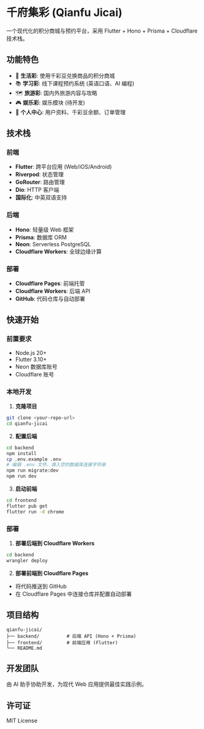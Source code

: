 # 千府集彩 (Qianfu Jicai)

一个现代化的积分商城与预约平台，采用 Flutter + Hono + Prisma + Cloudflare 技术栈。

## 功能特色

- 🎯 **生活彩**: 使用千彩豆兑换商品的积分商城
- 📚 **学习彩**: 线下课程预约系统 (英语口语、AI 编程)
- 🗺️ **旅游彩**: 国内外旅游内容与攻略
- 🎮 **娱乐彩**: 娱乐模块 (待开发)
- 👤 **个人中心**: 用户资料、千彩豆余额、订单管理

## 技术栈

### 前端

- **Flutter**: 跨平台应用 (Web/iOS/Android)
- **Riverpod**: 状态管理
- **GoRouter**: 路由管理
- **Dio**: HTTP 客户端
- **国际化**: 中英双语支持

### 后端

- **Hono**: 轻量级 Web 框架
- **Prisma**: 数据库 ORM
- **Neon**: Serverless PostgreSQL
- **Cloudflare Workers**: 全球边缘计算

### 部署

- **Cloudflare Pages**: 前端托管
- **Cloudflare Workers**: 后端 API
- **GitHub**: 代码仓库与自动部署

## 快速开始

### 前置要求

- Node.js 20+
- Flutter 3.10+
- Neon 数据库账号
- Cloudflare 账号

### 本地开发

1. **克隆项目**

```bash
git clone <your-repo-url>
cd qianfu-jicai
```

2. **配置后端**

```bash
cd backend
npm install
cp .env.example .env
# 编辑 .env 文件，填入您的数据库连接字符串
npm run migrate:dev
npm run dev
```

3. **启动前端**

```bash
cd frontend
flutter pub get
flutter run -d chrome
```

### 部署

1. **部署后端到 Cloudflare Workers**

```bash
cd backend
wrangler deploy
```

2. **部署前端到 Cloudflare Pages**

- 将代码推送到 GitHub
- 在 Cloudflare Pages 中连接仓库并配置自动部署

## 项目结构

```
qianfu-jicai/
├── backend/          # 后端 API (Hono + Prisma)
├── frontend/         # 前端应用 (Flutter)
└── README.md
```

## 开发团队

由 AI 助手协助开发，为现代 Web 应用提供最佳实践示例。

## 许可证

MIT License
